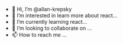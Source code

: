 - 👋 Hi, I’m @allan-krepsky
- 👀 I’m interested in learn more about react...
- 🌱 I’m currently learning react...
- 💞️ I’m looking to collaborate on ...
- 📫 How to reach me ...

<!---
allan-krepsky/allan-krepsky is a ✨ special ✨ repository because its `README.md` (this file) appears on your GitHub profile.
You can click the Preview link to take a look at your changes.
--->
